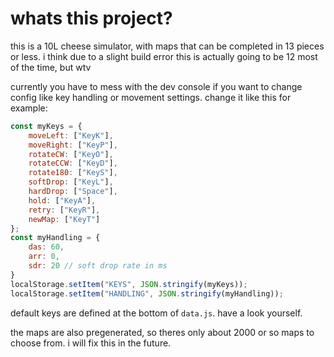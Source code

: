 # whats this project?

this is a 10L cheese simulator, with maps that can be completed in 13 pieces or less. i think due to a slight build error this is actually going to be 12 most of the time, but wtv

currently you have to mess with the dev console if you want to change config like key handling or movement settings. change it like this for example:

```js
const myKeys = {
    moveLeft: ["KeyK"],
    moveRight: ["KeyP"],
    rotateCW: ["KeyO"],
    rotateCCW: ["KeyD"],
    rotate180: ["KeyS"],
    softDrop: ["KeyL"],
    hardDrop: ["Space"],
    hold: ["KeyA"],
    retry: ["KeyR"],
    newMap: ["KeyT"]
};
const myHandling = {
    das: 60,
    arr: 0,
    sdr: 20 // soft drop rate in ms
}
localStorage.setItem("KEYS", JSON.stringify(myKeys));
localStorage.setItem("HANDLING", JSON.stringify(myHandling));
```

default keys are defined at the bottom of `data.js`. have a look yourself.

the maps are also pregenerated, so theres only about 2000 or so maps to choose from. i will fix this in the future.